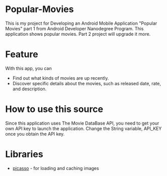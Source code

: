 # Popular-Movies

This is my project for Developing an Android Mobile Application "Popular Movies" part 1 from Android Developer Nanodegree Program. This application shows popular movies. Part 2 project will upgrade it more.

# Feature

With this app, you can
- Find out what kinds of movies are up recently.
- Discover specific details about the movies, such as released date, rate, and description.
# How to use this source
Since this application uses The Movie DataBase API, you need to get your own API key to launch the application. Change the String variable, API_KEY once you obtain the API key.

# Libraries
- [picasso](https://github.com/square/picasso) - for loading and caching images


